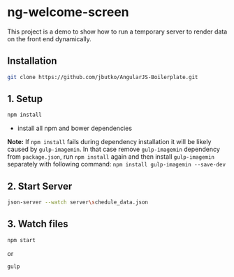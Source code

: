 # ng-welcome-screen
This project is a demo to show how to run a temporary server to render data on the front end dynamically.


## Installation
```bash
git clone https://github.com/jbutko/AngularJS-Boilerplate.git
```

## 1. Setup
```bash
npm install
```
- install all npm and bower dependencies

**Note:** If `npm install` fails during dependency installation it will be likely caused by `gulp-imagemin`. In that case remove `gulp-imagemin` dependency from `package.json`, run `npm install` again and then install `gulp-imagemin` separately with following command: `npm install gulp-imagemin --save-dev`

## 2. Start Server
```bash
json-server --watch server\schedule_data.json
```

## 3. Watch files
```bash
npm start
```
or
```bash
gulp
```
